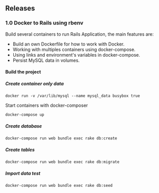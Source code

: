 ## Releases
 
### 1.0 Docker to Rails using rbenv

Build several containers to run Rails Application, the main features are:

- Build an own Dockerfile for how to work with Docker.
- Working with multiples containers using docker-compose.
- Using links and environment's variables in docker-compose.
- Persist MySQL data in volumes.

#### Build the project

##### Create container only data

```
docker run -v /var/lib/mysql --name mysql_data busybox true
```
Start containers with docker-composer
```
docker-compose up
```

##### Create database
```
docker-compose run web bundle exec rake db:create
```
##### Create tables
```
docker-compose run web bundle exec rake db:migrate
```
##### Import data test
```
docker-compose run web bundle exec rake db:seed
```
